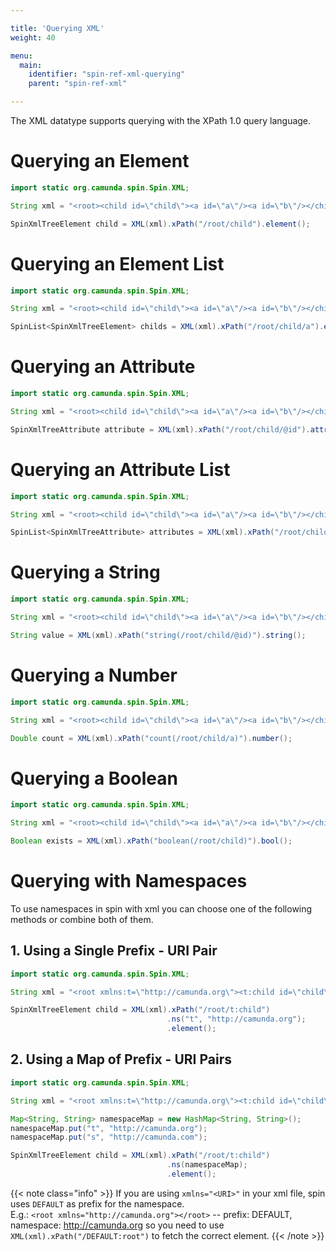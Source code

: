 ```yaml
---

title: 'Querying XML'
weight: 40

menu:
  main:
    identifier: "spin-ref-xml-querying"
    parent: "spin-ref-xml"

---
```


The XML datatype supports querying with the XPath 1.0 query language.


# Querying an Element

```java
import static org.camunda.spin.Spin.XML;

String xml = "<root><child id=\"child\"><a id=\"a\"/><a id=\"b\"/></child></root>";

SpinXmlTreeElement child = XML(xml).xPath("/root/child").element();
```


# Querying an Element List

```java
import static org.camunda.spin.Spin.XML;

String xml = "<root><child id=\"child\"><a id=\"a\"/><a id=\"b\"/></child></root>";

SpinList<SpinXmlTreeElement> childs = XML(xml).xPath("/root/child/a").elementList();
```


# Querying an Attribute

```java
import static org.camunda.spin.Spin.XML;

String xml = "<root><child id=\"child\"><a id=\"a\"/><a id=\"b\"/></child></root>";

SpinXmlTreeAttribute attribute = XML(xml).xPath("/root/child/@id").attribute();
```


# Querying an Attribute List

```java
import static org.camunda.spin.Spin.XML;

String xml = "<root><child id=\"child\"><a id=\"a\"/><a id=\"b\"/></child></root>";

SpinList<SpinXmlTreeAttribute> attributes = XML(xml).xPath("/root/child/a/@id").attributeList();
```


# Querying a String

```java
import static org.camunda.spin.Spin.XML;

String xml = "<root><child id=\"child\"><a id=\"a\"/><a id=\"b\"/></child></root>";

String value = XML(xml).xPath("string(/root/child/@id)").string();
```


# Querying a Number

```java
import static org.camunda.spin.Spin.XML;

String xml = "<root><child id=\"child\"><a id=\"a\"/><a id=\"b\"/></child></root>";

Double count = XML(xml).xPath("count(/root/child/a)").number();
```


# Querying a Boolean

```java
import static org.camunda.spin.Spin.XML;

String xml = "<root><child id=\"child\"><a id=\"a\"/><a id=\"b\"/></child></root>";

Boolean exists = XML(xml).xPath("boolean(/root/child)").bool();
```


# Querying with Namespaces

To use namespaces in spin with xml you can choose one of the following methods or combine both of them.


## 1. Using a Single Prefix - URI Pair

```java
import static org.camunda.spin.Spin.XML;

String xml = "<root xmlns:t=\"http://camunda.org\"><t:child id=\"child\"><a id=\"a\"/></t:child></root>";

SpinXmlTreeElement child = XML(xml).xPath("/root/t:child")
                                   .ns("t", "http://camunda.org");
                                   .element();
```

## 2. Using a Map of Prefix - URI Pairs

```java
import static org.camunda.spin.Spin.XML;

String xml = "<root xmlns:t=\"http://camunda.org\"><t:child id=\"child\"><a id=\"a\"/></t:child></root>";

Map<String, String> namespaceMap = new HashMap<String, String>();
namespaceMap.put("t", "http://camunda.org");
namespaceMap.put("s", "http://camunda.com");

SpinXmlTreeElement child = XML(xml).xPath("/root/t:child")
                                   .ns(namespaceMap);
                                   .element();
```

{{< note class="info" >}}
  If you are using `xmlns="<URI>"` in your xml file, spin uses `DEFAULT` as prefix for the namespace.<br />
  E.g.: ```<root xmlns="http://camunda.org"></root>``` -- prefix: DEFAULT, namespace: http://camunda.org so you need
  to use `XML(xml).xPath("/DEFAULT:root")` to fetch the correct element.
{{< /note >}}